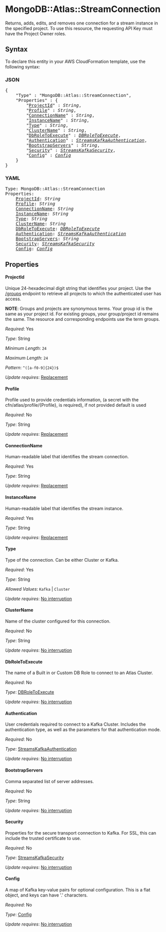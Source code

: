 # MongoDB::Atlas::StreamConnection

Returns, adds, edits, and removes one connection for a stream instance in the specified project. To use this resource, the requesting API Key must have the Project Owner roles.

## Syntax

To declare this entity in your AWS CloudFormation template, use the following syntax:

### JSON

<pre>
{
    "Type" : "MongoDB::Atlas::StreamConnection",
    "Properties" : {
        "<a href="#projectid" title="ProjectId">ProjectId</a>" : <i>String</i>,
        "<a href="#profile" title="Profile">Profile</a>" : <i>String</i>,
        "<a href="#connectionname" title="ConnectionName">ConnectionName</a>" : <i>String</i>,
        "<a href="#instancename" title="InstanceName">InstanceName</a>" : <i>String</i>,
        "<a href="#type" title="Type">Type</a>" : <i>String</i>,
        "<a href="#clustername" title="ClusterName">ClusterName</a>" : <i>String</i>,
        "<a href="#dbroletoexecute" title="DbRoleToExecute">DbRoleToExecute</a>" : <i><a href="dbroletoexecute.md">DBRoleToExecute</a></i>,
        "<a href="#authentication" title="Authentication">Authentication</a>" : <i><a href="streamskafkaauthentication.md">StreamsKafkaAuthentication</a></i>,
        "<a href="#bootstrapservers" title="BootstrapServers">BootstrapServers</a>" : <i>String</i>,
        "<a href="#security" title="Security">Security</a>" : <i><a href="streamskafkasecurity.md">StreamsKafkaSecurity</a></i>,
        "<a href="#config" title="Config">Config</a>" : <i><a href="config.md">Config</a></i>
    }
}
</pre>

### YAML

<pre>
Type: MongoDB::Atlas::StreamConnection
Properties:
    <a href="#projectid" title="ProjectId">ProjectId</a>: <i>String</i>
    <a href="#profile" title="Profile">Profile</a>: <i>String</i>
    <a href="#connectionname" title="ConnectionName">ConnectionName</a>: <i>String</i>
    <a href="#instancename" title="InstanceName">InstanceName</a>: <i>String</i>
    <a href="#type" title="Type">Type</a>: <i>String</i>
    <a href="#clustername" title="ClusterName">ClusterName</a>: <i>String</i>
    <a href="#dbroletoexecute" title="DbRoleToExecute">DbRoleToExecute</a>: <i><a href="dbroletoexecute.md">DBRoleToExecute</a></i>
    <a href="#authentication" title="Authentication">Authentication</a>: <i><a href="streamskafkaauthentication.md">StreamsKafkaAuthentication</a></i>
    <a href="#bootstrapservers" title="BootstrapServers">BootstrapServers</a>: <i>String</i>
    <a href="#security" title="Security">Security</a>: <i><a href="streamskafkasecurity.md">StreamsKafkaSecurity</a></i>
    <a href="#config" title="Config">Config</a>: <i><a href="config.md">Config</a></i>
</pre>

## Properties

#### ProjectId

Unique 24-hexadecimal digit string that identifies your project. Use the [/groups](#tag/Projects/operation/listProjects) endpoint to retrieve all projects to which the authenticated user has access.

**NOTE**: Groups and projects are synonymous terms. Your group id is the same as your project id. For existing groups, your group/project id remains the same. The resource and corresponding endpoints use the term groups.

_Required_: Yes

_Type_: String

_Minimum Length_: <code>24</code>

_Maximum Length_: <code>24</code>

_Pattern_: <code>^([a-f0-9]{24})$</code>

_Update requires_: [Replacement](https://docs.aws.amazon.com/AWSCloudFormation/latest/UserGuide/using-cfn-updating-stacks-update-behaviors.html#update-replacement)

#### Profile

Profile used to provide credentials information, (a secret with the cfn/atlas/profile/{Profile}, is required), if not provided default is used

_Required_: No

_Type_: String

_Update requires_: [Replacement](https://docs.aws.amazon.com/AWSCloudFormation/latest/UserGuide/using-cfn-updating-stacks-update-behaviors.html#update-replacement)

#### ConnectionName

Human-readable label that identifies the stream connection.

_Required_: Yes

_Type_: String

_Update requires_: [Replacement](https://docs.aws.amazon.com/AWSCloudFormation/latest/UserGuide/using-cfn-updating-stacks-update-behaviors.html#update-replacement)

#### InstanceName

Human-readable label that identifies the stream instance.

_Required_: Yes

_Type_: String

_Update requires_: [Replacement](https://docs.aws.amazon.com/AWSCloudFormation/latest/UserGuide/using-cfn-updating-stacks-update-behaviors.html#update-replacement)

#### Type

Type of the connection. Can be either Cluster or Kafka.

_Required_: Yes

_Type_: String

_Allowed Values_: <code>Kafka</code> | <code>Cluster</code>

_Update requires_: [No interruption](https://docs.aws.amazon.com/AWSCloudFormation/latest/UserGuide/using-cfn-updating-stacks-update-behaviors.html#update-no-interrupt)

#### ClusterName

Name of the cluster configured for this connection.

_Required_: No

_Type_: String

_Update requires_: [No interruption](https://docs.aws.amazon.com/AWSCloudFormation/latest/UserGuide/using-cfn-updating-stacks-update-behaviors.html#update-no-interrupt)

#### DbRoleToExecute

The name of a Built in or Custom DB Role to connect to an Atlas Cluster.

_Required_: No

_Type_: <a href="dbroletoexecute.md">DBRoleToExecute</a>

_Update requires_: [No interruption](https://docs.aws.amazon.com/AWSCloudFormation/latest/UserGuide/using-cfn-updating-stacks-update-behaviors.html#update-no-interrupt)

#### Authentication

User credentials required to connect to a Kafka Cluster. Includes the authentication type, as well as the parameters for that authentication mode.

_Required_: No

_Type_: <a href="streamskafkaauthentication.md">StreamsKafkaAuthentication</a>

_Update requires_: [No interruption](https://docs.aws.amazon.com/AWSCloudFormation/latest/UserGuide/using-cfn-updating-stacks-update-behaviors.html#update-no-interrupt)

#### BootstrapServers

Comma separated list of server addresses.

_Required_: No

_Type_: String

_Update requires_: [No interruption](https://docs.aws.amazon.com/AWSCloudFormation/latest/UserGuide/using-cfn-updating-stacks-update-behaviors.html#update-no-interrupt)

#### Security

Properties for the secure transport connection to Kafka. For SSL, this can include the trusted certificate to use.

_Required_: No

_Type_: <a href="streamskafkasecurity.md">StreamsKafkaSecurity</a>

_Update requires_: [No interruption](https://docs.aws.amazon.com/AWSCloudFormation/latest/UserGuide/using-cfn-updating-stacks-update-behaviors.html#update-no-interrupt)

#### Config

A map of Kafka key-value pairs for optional configuration. This is a flat object, and keys can have '.' characters.

_Required_: No

_Type_: <a href="config.md">Config</a>

_Update requires_: [No interruption](https://docs.aws.amazon.com/AWSCloudFormation/latest/UserGuide/using-cfn-updating-stacks-update-behaviors.html#update-no-interrupt)

